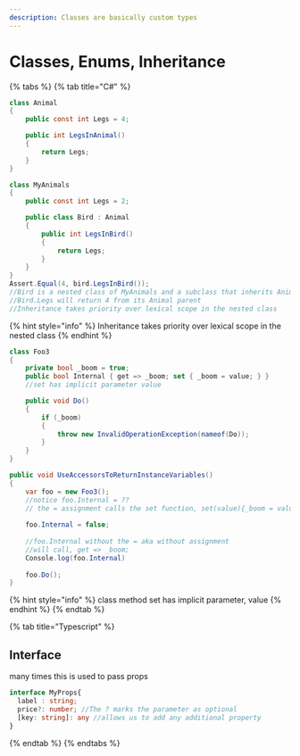 ```yaml
---
description: Classes are basically custom types
---
```


# Classes, Enums, Inheritance



{% tabs %}
{% tab title="C\#" %}




```csharp
class Animal
{
    public const int Legs = 4;

    public int LegsInAnimal()
    {
        return Legs;
    }
}

class MyAnimals
{
    public const int Legs = 2;

    public class Bird : Animal
    {
        public int LegsInBird()
        {
            return Legs;
        }
    }
}
Assert.Equal(4, bird.LegsInBird());
//Bird is a nested class of MyAnimals and a subclass that inherits Animal
//Bird.Legs will return 4 from its Animal parent
//Inheritance takes priority over lexical scope in the nested class
```

{% hint style="info" %}
Inheritance takes priority over lexical scope in the nested class
{% endhint %}

```csharp
class Foo3
{
    private bool _boom = true;
    public bool Internal { get => _boom; set { _boom = value; } }
    //set has implicit parameter value

    public void Do()
    {
        if (_boom)
        {
            throw new InvalidOperationException(nameof(Do));
        }
    }
}

public void UseAccessorsToReturnInstanceVariables()
{
    var foo = new Foo3();
    //notice foo.Internal = ??
    // the = assignment calls the set function, set(value){_boom = value}
    
    foo.Internal = false;
    
    //foo.Internal without the = aka without assignment 
    //will call, get => _boom;  
    Console.log(foo.Internal)
    
    foo.Do();
}

```

{% hint style="info" %}
class method set  has implicit parameter, value 
{% endhint %}
{% endtab %}

{% tab title="Typescript" %}
## Interface

many times this is used to pass props

```typescript
interface MyProps{
  label : string;
  price?: number; //The ? marks the parameter as optional
  [key: string]: any //allows us to add any additional property
}

```
{% endtab %}
{% endtabs %}



